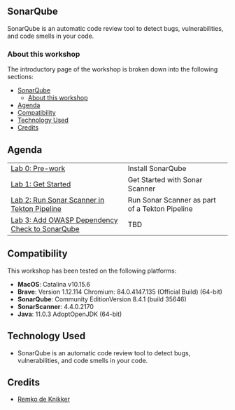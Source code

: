 
## SonarQube

SonarQube is an automatic code review tool to detect bugs, vulnerabilities, and code smells in your code.

### About this workshop

The introductory page of the workshop is broken down into the following sections:

- [SonarQube](#sonarqube)
  - [About this workshop](#about-this-workshop)
- [Agenda](#agenda)
- [Compatibility](#compatibility)
- [Technology Used](#technology-used)
- [Credits](#credits)

## Agenda

|   |   |
| - | - |
| [Lab 0: Pre-work](pre-work/README.md) | Install SonarQube |
| [Lab 1: Get Started](get-started/README.md) | Get Started with Sonar Scanner |
| [Lab 2: Run Sonar Scanner in Tekton Pipeline](sonar-scanner-with-tekton/README.md) | Run Sonar Scanner as part of a Tekton Pipeline |
| [Lab 3: Add OWASP Dependency Check to SonarQube](TBD/README.md) | TBD |

## Compatibility

This workshop has been tested on the following platforms:

* **MacOS**: Catalina v10.15.6
* **Brave**: Version 1.12.114 Chromium: 84.0.4147.135 (Official Build) (64-bit)
* **SonarQube**: Community EditionVersion 8.4.1 (build 35646)
* **SonarScanner**: 4.4.0.2170
* **Java**: 11.0.3 AdoptOpenJDK (64-bit)

## Technology Used

* SonarQube is an automatic code review tool to detect bugs, vulnerabilities, and code smells in your code.

## Credits

* [Remko de Knikker](https://github.com/remkohdev)
